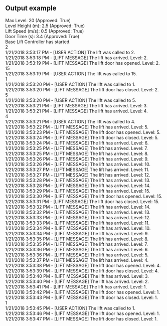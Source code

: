 <h2><a id="Output_example_0"></a>Output example</h2>
<p>Max Level: 20 (Approved: True)<br>
Level Height (m): 2.5 (Approved: True)<br>
Lift Speed (m/s): 0.5 (Approved: True)<br>
Door Time (s): 3.4 (Approved: True)<br>
Base Lift Controller has started.<br>
2<br>
1/21/2018 3:53:17 PM - [USER ACTION] The lift was called to 2.<br>
1/21/2018 3:53:18 PM - [LIFT MESSAGE] The lift has arrived. Level: 2.<br>
1/21/2018 3:53:19 PM - [LIFT MESSAGE] The lift door has opened. Level: 2.<br>
15<br>
1/21/2018 3:53:19 PM - [USER ACTION] The lift was called to 15.<br>
1<br>
1/21/2018 3:53:20 PM - [USER ACTION] The lift was called to 1.<br>
1/21/2018 3:53:20 PM - [LIFT MESSAGE] The lift door has closed. Level: 2.<br>
5<br>
1/21/2018 3:53:20 PM - [USER ACTION] The lift was called to 5.<br>
1/21/2018 3:53:21 PM - [LIFT MESSAGE] The lift has arrived. Level: 3.<br>
1/21/2018 3:53:21 PM - [LIFT MESSAGE] The lift has arrived. Level: 4.<br>
4<br>
1/21/2018 3:53:21 PM - [USER ACTION] The lift was called to 4.<br>
1/21/2018 3:53:22 PM - [LIFT MESSAGE] The lift has arrived. Level: 5.<br>
1/21/2018 3:53:23 PM - [LIFT MESSAGE] The lift door has opened. Level: 5.<br>
1/21/2018 3:53:24 PM - [LIFT MESSAGE] The lift door has closed. Level: 5.<br>
1/21/2018 3:53:24 PM - [LIFT MESSAGE] The lift has arrived. Level: 6.<br>
1/21/2018 3:53:25 PM - [LIFT MESSAGE] The lift has arrived. Level: 7.<br>
1/21/2018 3:53:25 PM - [LIFT MESSAGE] The lift has arrived. Level: 8.<br>
1/21/2018 3:53:26 PM - [LIFT MESSAGE] The lift has arrived. Level: 9.<br>
1/21/2018 3:53:26 PM - [LIFT MESSAGE] The lift has arrived. Level: 10.<br>
1/21/2018 3:53:27 PM - [LIFT MESSAGE] The lift has arrived. Level: 11.<br>
1/21/2018 3:53:27 PM - [LIFT MESSAGE] The lift has arrived. Level: 12.<br>
1/21/2018 3:53:28 PM - [LIFT MESSAGE] The lift has arrived. Level: 13.<br>
1/21/2018 3:53:28 PM - [LIFT MESSAGE] The lift has arrived. Level: 14.<br>
1/21/2018 3:53:29 PM - [LIFT MESSAGE] The lift has arrived. Level: 15.<br>
1/21/2018 3:53:30 PM - [LIFT MESSAGE] The lift door has opened. Level: 15.<br>
1/21/2018 3:53:31 PM - [LIFT MESSAGE] The lift door has closed. Level: 15.<br>
1/21/2018 3:53:32 PM - [LIFT MESSAGE] The lift has arrived. Level: 14.<br>
1/21/2018 3:53:32 PM - [LIFT MESSAGE] The lift has arrived. Level: 13.<br>
1/21/2018 3:53:33 PM - [LIFT MESSAGE] The lift has arrived. Level: 12.<br>
1/21/2018 3:53:33 PM - [LIFT MESSAGE] The lift has arrived. Level: 11.<br>
1/21/2018 3:53:34 PM - [LIFT MESSAGE] The lift has arrived. Level: 10.<br>
1/21/2018 3:53:34 PM - [LIFT MESSAGE] The lift has arrived. Level: 9.<br>
1/21/2018 3:53:35 PM - [LIFT MESSAGE] The lift has arrived. Level: 8.<br>
1/21/2018 3:53:35 PM - [LIFT MESSAGE] The lift has arrived. Level: 7.<br>
1/21/2018 3:53:36 PM - [LIFT MESSAGE] The lift has arrived. Level: 6.<br>
1/21/2018 3:53:36 PM - [LIFT MESSAGE] The lift has arrived. Level: 5.<br>
1/21/2018 3:53:37 PM - [LIFT MESSAGE] The lift has arrived. Level: 4.<br>
1/21/2018 3:53:38 PM - [LIFT MESSAGE] The lift door has opened. Level: 4.<br>
1/21/2018 3:53:39 PM - [LIFT MESSAGE] The lift door has closed. Level: 4.<br>
1/21/2018 3:53:40 PM - [LIFT MESSAGE] The lift has arrived. Level: 3.<br>
1/21/2018 3:53:40 PM - [LIFT MESSAGE] The lift has arrived. Level: 2.<br>
1/21/2018 3:53:41 PM - [LIFT MESSAGE] The lift has arrived. Level: 1.<br>
1/21/2018 3:53:42 PM - [LIFT MESSAGE] The lift door has opened. Level: 1.<br>
1/21/2018 3:53:43 PM - [LIFT MESSAGE] The lift door has closed. Level: 1.<br>
1<br>
1/21/2018 3:53:45 PM - [USER ACTION] The lift was called to 1.<br>
1/21/2018 3:53:46 PM - [LIFT MESSAGE] The lift door has opened. Level: 1.<br>
1/21/2018 3:53:47 PM - [LIFT MESSAGE] The lift door has closed. Level: 1.</p>
